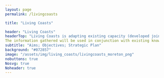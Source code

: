 ```yaml
---
layout: page
permalink: /livingcoasts

title: "Living Coasts"

header: "Living Coasts"
headerTop: "Living Coasts is adapting existing capacity (developed jointly by Australia and the UK) to allow coastal and influencing inland landscapes to be consistently characterised, mapped and monitored from dense time-series of Earth observations and modelled descriptors of the environment.  Working within the framework of the Open Data Cube [link to https://livingearthhub.org/europe/wales/big-data/ but move location to https://livingearthhub.org/big-data/], Living Coasts is using environmental descriptors retrieved or classified primarily from satellite sensor data to construct historical and current land cover maps and associated descriptions, with particular focus on "Blue Carbon (Coastal) Ecosystems”, including mangroves, saltmarshes and seagrasses. Comparisons over varying timeframes are then being used to document past changes by extracting evidence for impacts and driving pressures obtained from Earth observations and other sources.
The information gathered will be used in conjunction with existing knowledge to inform decisions relating to planning of future landscapes under a range of economic and/or climate scenarios, quantifying associated benefits and risks, and monitoring progress towards co-designed plans including through Earth observations.   Major emphasis is placed on maintaining, recovering and/or enhancing major components of the coastal zone (natural resources, biodiversity).  Therefore, responses that promote positive pressures, avoid negative pressures or allow mitigation or adaptation of those that cannot be avoided will be promoted, with optimal pathways to achievement based on robust evidence."
subtitle: "Aims; Objectives; Strategic Plan"
background: "#072857"
image: "/assets/img/living_coasts/livingcoasts_moreton_png"
nobuttons: true
Nosvg: true
Noheader: true
---
```

